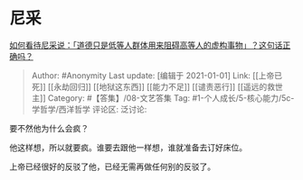 # 尼采
[如何看待尼采说：「道德只是低等人群体用来阻碍高等人的虚构事物」？这句话正确吗？](https://www.zhihu.com/question/330764652/answer/985583728)

> Author: #Anonymity
> Last update: [编辑于 2021-01-01]
> Link: [[上帝已死]] [[永劫回归]] [[地狱这东西]] [[能力不足]] [[谴责恶行]] [[遥远的救世主]]
> Category: #【答集】/08-文艺答集
> Tag: #1-个人成长/5-核心能力/5c-学哲学/西洋哲学
> 评论区:
> 泛讨论:

要不然他为什么会疯？

他这样想，所以就要疯。谁要去跟他一样想，谁就准备去订好床位。

上帝已经很好的反驳了他，已经无需再做任何别的反驳了。
